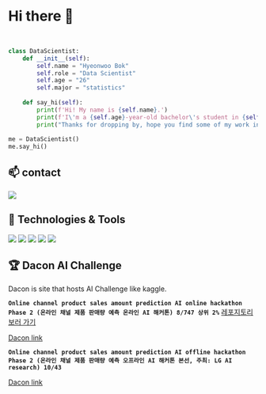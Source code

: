 # Hi there 👋

<!--
**Bok-hyeonu/Bok-hyeonu** is a ✨ _special_ ✨ repository because its `README.md` (this file) appears on your GitHub profile.

Here are some ideas to get you started:

- 🔭 I’m currently working on ...
- 🌱 I’m currently learning ...
- 👯 I’m looking to collaborate on ...
- 🤔 I’m looking for help with ...
- 💬 Ask me about ...
- 📫 How to reach me: ...
- 😄 Pronouns: ...
- ⚡ Fun fact: ...
-->

```python


class DataScientist:
    def __init__(self):
        self.name = "Hyeonwoo Bok"
        self.role = "Data Scientist"
        self.age = "26"
        self.major = "statistics"
        
    def say_hi(self):
        print(f'Hi! My name is {self.name}.')
        print(f'I\'m a {self.age}-year-old bachelor\'s student in {self.major} who wants to become a {self.role}.')
        print("Thanks for dropping by, hope you find some of my work interesting.")
        
me = DataScientist()
me.say_hi()
```

## 📫 contact
<a href="mailto:bhwoo1001@naver.com"><img src="https://img.shields.io/badge/bhwoo1001-009900?style=flat-square&logo=Naver&logoColor=white&link=bhwoo1001@naver.com"/></a><!--Naver-->

## 🔧 Technologies &  Tools
![](https://img.shields.io/badge/Code-Python-informational?style=flat&logo=python&logoColor=white&color=6aa6f8)
![](https://img.shields.io/badge/Code-R-informational?style=flat&logo=R&logoColor=white&color=6aa6f8)
![](https://img.shields.io/badge/Code-Sas-informational?style=flat&logo=&logoColor=white&color=6aa6f8)
![](https://img.shields.io/badge/Shell-Bash-informational?style=flat&logo=gnu-bash&logoColor=white&color=6aa6f8)
![](https://img.shields.io/badge/Tools-SQL-informational?style=flat&logo=MySQL&logoColor=white&color=6aa6f8)


## 🏆 Dacon AI Challenge
Dacon is site that hosts AI Challenge like kaggle.  

**`Online channel product sales amount prediction AI online hackathon Phase 2 (온라인 채널 제품 판매량 예측 온라인 AI 해커톤) 8/747 상위 2%`**
[레포지토리 보러 가기](../Aimers3rdOnline)  

[Dacon link](https://dacon.io/competitions/official/236129/overview/description) 

**`Online channel product sales amount prediction AI offline hackathon Phase 2 (온라인 채널 제품 판매량 예측 오프라인 AI 해커톤 본선, 주최: LG AI research) 10/43`**

[Dacon link](https://dacon.io/competitions/official/236156/overview/description)
